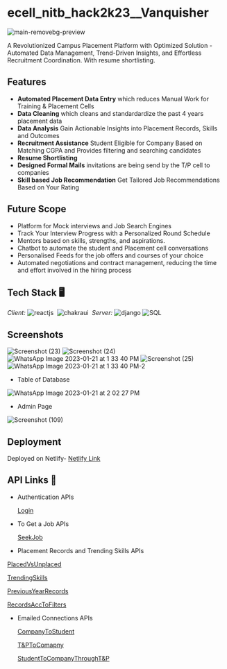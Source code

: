 # ecell_nitb_hack2k23__Vanquisher
![main-removebg-preview](https://user-images.githubusercontent.com/97653340/213859431-eb9a28a5-6d39-4d92-87f7-a25143c4cb6a.jpg)

A Revolutionized Campus Placement Platform with Optimized Solution - Automated Data Management, Trend-Driven Insights, and Effortless Recruitment Coordination.
With resume shortlisting.

## Features
- **Automated Placement Data Entry** which reduces Manual Work for Training & Placement Cells
- **Data Cleaning** which cleans and standardardize the past 4 years placement data
- **Data Analysis** Gain Actionable Insights into Placement Records, Skills and Outcomes
- **Recruitment Assistance** Student Eligible for Company Based on Matching CGPA and Provides filtering and searching candidates
- **Resume Shortlisting** 
- **Designed Formal Mails** invitations are being send by the T/P cell to companies
- **Skill based Job Recommendation** Get Tailored Job Recommendations Based on Your Rating


## Future Scope
- Platform for Mock interviews and Job Search Engines
- Track Your Interview Progress with a Personalized Round Schedule
- Mentors based on skills, strengths, and aspirations.
- Chatbot to automate the student and Placement cell conversations
- Personalised Feeds for the job offers and courses of your choice
- Automated negotiations and contract management, reducing the time and effort involved in the hiring process




## Tech Stack 🖥
*Client:* 
![reactjs](https://img.shields.io/badge/React-20232A?style=for-the-badge&logo=react&logoColor=61DAFB)&nbsp;
![chakraui](https://img.shields.io/badge/Chakra--UI-319795?style=for-the-badge&logo=chakra-ui&logoColor=white)&nbsp;
*Server:*
![django](https://img.shields.io/badge/Django-DjangoRest%20FrameWork-green)
![SQL](https://img.shields.io/badge/SQL-Postgresql-green)

## Screenshots
![Screenshot (23)](https://user-images.githubusercontent.com/104566386/213869495-9b94e018-fc0b-42ee-88b8-97e4d118877f.png)
![Screenshot (24)](https://user-images.githubusercontent.com/104566386/213869534-dabb74d0-e44b-4818-af0a-a4dc74910aa7.png)
![WhatsApp Image 2023-01-21 at 1 33 40 PM](https://user-images.githubusercontent.com/97653340/213857450-126b556e-c461-48d6-9e75-e911a34e6b97.jpeg)
![Screenshot (25)](https://user-images.githubusercontent.com/104566386/213869972-9dc28e4c-a5c8-4aa6-9ecd-ec7f2e33afdc.png)
![WhatsApp Image 2023-01-21 at 1 33 40 PM-2](https://user-images.githubusercontent.com/97653340/213858205-c954f067-1468-450b-ab21-163f4c628286.jpeg)
- Table of Database 

![WhatsApp Image 2023-01-21 at 2 02 27 PM](https://user-images.githubusercontent.com/97653340/213859037-49f09250-0f24-421a-a556-578706c99f70.jpeg)

- Admin Page

![Screenshot (109)](https://user-images.githubusercontent.com/104566386/213868865-cb3b6ef4-bc90-4cba-91b9-58b9fed4ad0f.png)

## Deployment
 Deployed on Netlify-
 [Netlify Link](https://carrersome.netlify.app/)


## API Links 🔗
- Authentication APIs

  [Login](https://ecellnitbhack2k23vanquisher-production.up.railway.app/accounts/login/)
  
  
- To Get a Job APIs
 
  [SeekJob](https://ecellnitbhack2k23vanquisher-production.up.railway.app/info_student/job_form/1)
  
 - Placement Records and Trending Skills APIs
 

  [PlacedVsUnplaced]()
  
  [TrendingSkills]()
  
  [PreviousYearRecords]()
  
  [RecordsAccToFilters]()
  
  
- Emailed Connections APIs


  [CompanyToStudent]()
  
  [T&PToComapny]()
  
  [StudentToCompanyThroughT&P]()

